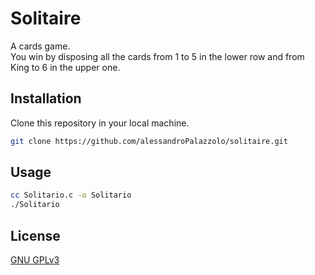 # Solitaire

A cards game.  
You win by disposing all the cards from 1 to 5 in the lower row and from King to 6 in the upper one.


## Installation

Clone this repository in your local machine.

```bash
git clone https://github.com/alessandroPalazzolo/solitaire.git
```

## Usage

```bash
cc Solitario.c -o Solitario
./Solitario
```
## License

[GNU GPLv3](https://choosealicense.com/licenses/gpl-3.0/)
